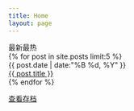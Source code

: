 ```yaml
---
title: Home
layout: page
---
```

<div class="page-title" id="latest-posts">最新最热</div>
<div class="archive-main">
  {% for post in site.posts limit:5 %}
    <div class="archive-item">
      <div class="archive-date">{{ post.date | date:"%B %d, %Y" }}</div>
      <div class="archive-title"><a href="{{ post.url | relative_url }}">{{ post.title }}</a></div>
    </div>
  {% endfor %}
</div>
<p class="archive-more">
  <a href="{{ "/archive.html" | relative_url }}">查看存档</a>
</p>
